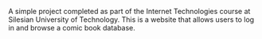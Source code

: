 A simple project completed as part of the Internet Technologies course at Silesian University of Technology. This is a website that allows users to log in and browse a comic book database.
